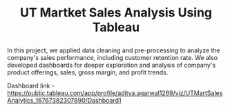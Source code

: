 # <p align = 'center'>UT Martket Sales Analysis Using Tableau</p>
 
In this project, we applied data cleaning and pre-processing to analyze the company's sales performance, including customer retention rate.
We also developed dashboards for deeper exploration and analysis of company's product offerings, sales, gross margin, and profit trends.

Dashboard link - https://public.tableau.com/app/profile/aditya.agarwal1269/viz/UTMartSalesAnalytics_16767382307890/Dashboard1

<br>
